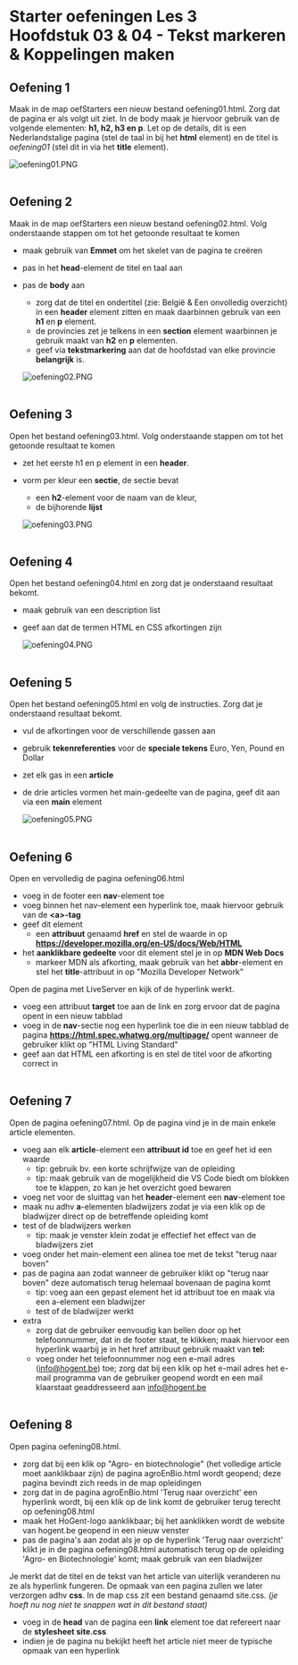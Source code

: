 # Starter oefeningen Les 3<br>Hoofdstuk 03 & 04 - Tekst markeren & Koppelingen maken
## Oefening 1
Maak in de map oefStarters een nieuw bestand oefening01.html. Zorg dat de pagina er als volgt uit ziet. In de body maak je hiervoor gebruik van de volgende elementen: **h1, h2, h3 en p**. Let op de details, dit is een Nederlandstalige pagina (stel de taal in bij het **html** element) en de titel is _oefening01_ (stel dit in via het **title** element).

![oefening01.PNG](docs/images/oefening01.PNG 'oefening01')
<br><br>

## Oefening 2
Maak in de map oefStarters een nieuw bestand oefening02.html. Volg onderstaande stappen om tot het getoonde resultaat te komen
- maak gebruik van **Emmet** om het skelet van de pagina te creëren
- pas in het **head**-element de titel en taal aan
- pas de **body** aan
  - zorg dat de titel en ondertitel (zie: België & Een onvolledig overzicht) in een **header** element zitten en maak daarbinnen gebruik van een **h1** en **p** element. 
  - de provincies zet je telkens in een **section** element waarbinnen je gebruik maakt van **h2** en **p** elementen.
  - geef via **tekstmarkering** aan dat de hoofdstad van elke provincie **belangrijk** is.

  ![oefening02.PNG](docs/images/oefening02.PNG 'oefening02')
<br><br>

## Oefening 3
Open het bestand oefening03.html. Volg onderstaande stappen om tot het getoonde resultaat te komen
- zet het eerste h1 en p element in een **header**.
- vorm per kleur een **sectie**, de sectie bevat
  - een **h2**-element voor de naam van de kleur,
  - de bijhorende **lijst**

  ![oefening03.PNG](docs/images/oefening03.PNG 'oefening03')
<br><br>

## Oefening 4
Open het bestand oefening04.html en zorg dat je onderstaand resultaat bekomt.
- maak gebruik van een description list
- geef aan dat de termen HTML en CSS afkortingen zijn

  ![oefening04.PNG](docs/images/oefening04.PNG 'oefening04')
<br><br>

## Oefening 5
Open het bestand oefening05.html en volg de instructies. Zorg dat je onderstaand resultaat bekomt.
- vul de afkortingen voor de verschillende gassen aan
- gebruik **tekenreferenties** voor de **speciale tekens** Euro, Yen, Pound en Dollar
- zet elk gas in een **article**
- de drie articles vormen het main-gedeelte van de pagina, geef dit aan via een **main** element

  ![oefening05.PNG](docs/images/oefening05.PNG 'oefening05')
<br><br>

## Oefening 6
Open en vervolledig de pagina oefening06.html 
- voeg in de footer een **nav**-element toe
- voeg binnen het nav-element een hyperlink toe, maak hiervoor gebruik van de **\<a>-tag**
- geef dit element 
  - een **attribuut** genaamd **href** en stel de waarde in op **https://developer.mozilla.org/en-US/docs/Web/HTML<i></i>**
- het **aanklikbare gedeelte** voor dit element stel je in op **MDN Web Docs**
  - markeer MDN als afkorting, maak gebruik van het **abbr**-element en stel het **title**-attribuut in op "Mozilla Developer Network"

Open de pagina met LiveServer en kijk of de hyperlink werkt. 

- voeg een attribuut **target** toe aan de link en zorg ervoor dat de pagina opent in een nieuw tabblad
- voeg in de **nav**-sectie nog een hyperlink toe die in een nieuw tabblad de pagina **https://html.spec.whatwg.org/multipage/<i></i>** opent wanneer de gebruiker klikt op "HTML Living Standard"
- geef aan dat HTML een afkorting is en stel de titel voor de afkorting correct in
<br><br>

## Oefening 7
Open de pagina oefening07.html. Op de pagina vind je in de main enkele article elementen.
- voeg aan elk **article**-element een **attribuut id** toe en geef het id een waarde
  - tip: gebruik bv. een korte schrijfwijze van de opleiding
  - tip: maak gebruik van de mogelijkheid die VS Code biedt om blokken toe te klappen, zo kan je het overzicht goed bewaren
- voeg net voor de sluittag van het **header**-element een **nav**-element toe
- maak nu adhv **a**-elementen bladwijzers zodat je via een klik op de bladwijzer direct op de betreffende opleiding komt
- test of de bladwijzers werken
  - tip: maak je venster klein zodat je effectief het effect van de bladwijzers ziet
- voeg onder het main-element een alinea toe met de tekst "terug naar boven"
- pas de pagina aan zodat wanneer de gebruiker klikt op "terug naar boven" deze automatisch terug helemaal bovenaan de pagina komt
  - tip: voeg aan een gepast element het id attribuut toe en maak via een a-element een bladwijzer
  - test of de bladwijzer werkt
- extra
    - zorg dat de gebruiker eenvoudig kan bellen door op het telefoonnummer, dat in de footer staat, te klikken; maak hiervoor een hyperlink waarbij je in het href attribuut gebruik maakt van **tel:**
    - voeg onder het telefoonnummer nog een e-mail adres (info@hogent.be) toe; zorg dat bij een klik op het e-mail adres het e-mail programma van de gebruiker geopend wordt en een mail klaarstaat geaddresseerd aan info@hogent.be
<br><br>

## Oefening 8
Open pagina oefening08.html. 
- zorg dat bij een klik op "Agro- en biotechnologie" (het volledige article moet aanklikbaar zijn) de pagina agroEnBio.html wordt geopend; deze pagina bevindt zich reeds in de map opleidingen
- zorg dat in de pagina agroEnBio.html 'Terug naar overzicht' een hyperlink wordt, bij een klik op de link komt de gebruiker terug terecht op oefening08.html
- maak het HoGent-logo aanklikbaar; bij het aanklikken wordt de website van hogent.be geopend in een nieuw venster
- pas de pagina's aan zodat als je op de hyperlink 'Terug naar overzicht' klikt je in de pagina oefening08.html automatisch terug op de opleiding 'Agro- en Biotechnologie' komt; maak gebruik van een bladwijzer

Je merkt dat de titel en de tekst van het article van uiterlijk veranderen nu ze als hyperlink fungeren. De opmaak van een pagina zullen we later verzorgen adhv **css**. In de map css zit een bestand genaamd site.css. _(je hoeft nu nog niet te snappen wat in dit bestand staat)_
- voeg in de **head** van de pagina een **link** element toe dat refereert naar de **stylesheet site.css**
- indien je de pagina nu bekijkt heeft het article niet meer de typische opmaak van een hyperlink
